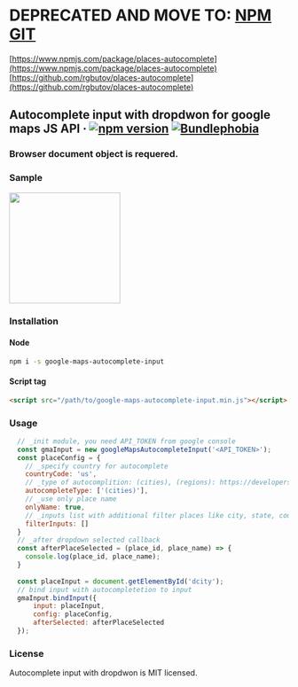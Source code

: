 # DEPRECATED AND MOVE TO: [NPM](https://www.npmjs.com/package/places-autocomplete) [GIT](https://github.com/rgbutov/places-autocomplete)

[https://www.npmjs.com/package/places-autocomplete](https://www.npmjs.com/package/places-autocomplete)
[https://github.com/rgbutov/places-autocomplete](https://github.com/rgbutov/places-autocomplete)


## Autocomplete input with dropdwon for google maps JS API  &middot; [![npm version](https://img.shields.io/npm/v/google-maps-autocomplete-input.svg?style=flat)](https://www.npmjs.com/package/google-maps-autocomplete-input) [![Bundlephobia](https://badgen.net/bundlephobia/minzip/google-maps-autocomplete-input)](https://bundlephobia.com/result?p=google-maps-autocomplete-input)

### Browser document object is requered.

### Sample
<img src="https://raw.githubusercontent.com/rgbutov/google-maps-autocomplete-input/master/sample/sample.png" height="200">

### Installation
#### Node
```bash
npm i -s google-maps-autocomplete-input 
```
#### Script tag
```html
<script src="/path/to/google-maps-autocomplete-input.min.js"></script>
```

### Usage
```js
  // _init module, you need API_TOKEN from google console
  const gmaInput = new googleMapsAutocompleteInput('<API_TOKEN>');
  const placeConfig = {
    // _specify country for autocomplete
    countryCode: 'us',
    // _type of autocomplition: (cities), (regions): https://developers.google.com/maps/documentation/javascript/places-autocomplete
    autocompleteType: ['(cities)'],
    // _use only place name
    onlyName: true,
    // _inputs list with additional filter places like city, state, country
    filterInputs: []
  } 
  // _after dropdown selected callback
  const afterPlaceSelected = (place_id, place_name) => {
    console.log(place_id, place_name);
  }
  
  const placeInput = document.getElementById('dcity');
  // bind input with autocompletetion to input
  gmaInput.bindInput({
      input: placeInput, 
      config: placeConfig,
      afterSelected: afterPlaceSelected
  });
```

### License
Autocomplete input with dropdwon is MIT licensed.
